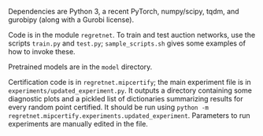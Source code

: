 Dependencies are Python 3, a recent PyTorch, numpy/scipy, tqdm, and gurobipy (along with a Gurobi license).

Code is in the module `regretnet`. To train and test auction networks, use the scripts `train.py` and `test.py`; `sample_scripts.sh` gives some examples of how to invoke these.

Pretrained models are in the `model` directory.

Certification code is in `regretnet.mipcertify`; the main experiment file is in `experiments/updated_experiment.py`.
It outputs a directory containing some diagnostic plots and a pickled list of dictionaries summarizing results for
every random point certified. It should be run using `python -m regretnet.mipcertify.experiments.updated_experiment`. Parameters
to run experiments are manually edited in the file.

